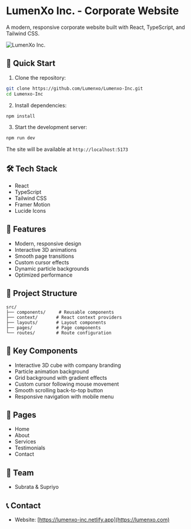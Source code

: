 # LumenXo Inc. - Corporate Website

A modern, responsive corporate website built with React, TypeScript, and Tailwind CSS.

![LumenXo Inc.](https://i.imgur.com/b7gZHxX.png)

## 🚀 Quick Start

1. Clone the repository:
```bash
git clone https://github.com/Lumenxo/Lumenxo-Inc.git
cd Lumenxo-Inc
```

2. Install dependencies:
```bash
npm install
```

3. Start the development server:
```bash
npm run dev
```

The site will be available at `http://localhost:5173`

## 🛠 Tech Stack

- React 
- TypeScript
- Tailwind CSS
- Framer Motion
- Lucide Icons

## 🌟 Features

- Modern, responsive design
- Interactive 3D animations
- Smooth page transitions
- Custom cursor effects
- Dynamic particle backgrounds
- Optimized performance


## 📁 Project Structure

```
src/
├── components/     # Reusable components
├── context/       # React context providers
├── layouts/       # Layout components
├── pages/         # Page components
└── routes/        # Route configuration
```

## 🎨 Key Components

- Interactive 3D cube with company branding
- Particle animation background
- Grid background with gradient effects
- Custom cursor following mouse movement
- Smooth scrolling back-to-top button
- Responsive navigation with mobile menu

## 📱 Pages

- Home
- About
- Services
- Testimonials
- Contact


## 👥 Team

- Subrata & Supriyo

## 📞 Contact

- Website: [https://lumenxo-inc.netlify.app](https://lumenxo.com)
